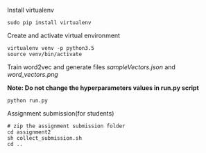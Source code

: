 Install virtualenv
```
sudo pip install virtualenv 
```

Create and activate virtual environment
```
virtualenv venv -p python3.5
source venv/bin/activate
```

Train word2vec and generate files *sampleVectors.json* and *word_vectors.png*

**Note: Do not change the hyperparameters values in run.py script**  
```
python run.py
```

Assignment submission(for students)
```
# zip the assignment submission folder
cd assignment2
sh collect_submission.sh
cd ..
```
